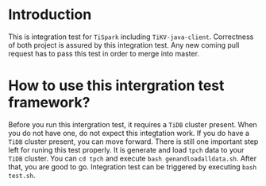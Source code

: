 # Introduction 
This is integration test for `TiSpark` including `TiKV-java-client`. Correctness of both project is assured by this integration test. Any new coming pull request has to pass this test in order to merge into master. 
# How to use this intergration test framework?
Before you run this intergration test, it requires a `TiDB` cluster present. When you do not have one, do not expect this integtation work. 
If you do have a `TiDB` cluster present, you can move forward. There is still one important step left for runing this test properly. It is generate and load `tpch` data to your `TiDB` cluster. 
You can `cd tpch` and execute `bash genandloadalldata.sh`. After that, you are good to go. Integration test can be triggered by executing `bash test.sh`.
